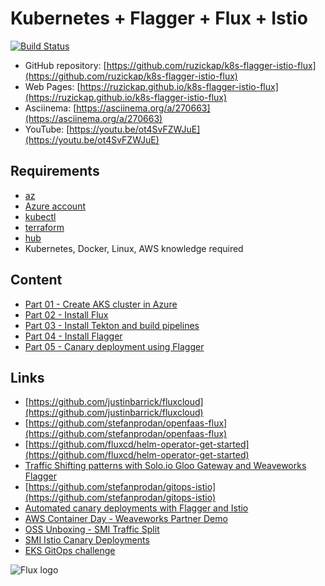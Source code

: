 # Kubernetes + Flagger + Flux + Istio

[![Build Status](https://github.com/ruzickap/k8s-flagger-istio-flux/workflows/vuepress-build/badge.svg)](https://github.com/ruzickap/k8s-flagger-istio-flux)

* GitHub repository: [https://github.com/ruzickap/k8s-flagger-istio-flux](https://github.com/ruzickap/k8s-flagger-istio-flux)
* Web Pages: [https://ruzickap.github.io/k8s-flagger-istio-flux](https://ruzickap.github.io/k8s-flagger-istio-flux)
* Asciinema: [https://asciinema.org/a/270663](https://asciinema.org/a/270663)
* YouTube: [https://youtu.be/ot4SvFZWJuE](https://youtu.be/ot4SvFZWJuE)

## Requirements

* [az](https://docs.microsoft.com/en-us/cli/azure/)
* [Azure account](https://azure.microsoft.com/account/)
* [kubectl](https://kubernetes.io/docs/tasks/tools/install-kubectl/)
* [terraform](https://www.terraform.io/)
* [hub](https://hub.github.com/)
* Kubernetes, Docker, Linux, AWS knowledge required

## Content

* [Part 01 - Create AKS cluster in Azure](https://github.com/ruzickap/k8s-flagger-istio-flux/tree/master/docs/part-01/README.md)
* [Part 02 - Install Flux](https://github.com/ruzickap/k8s-flagger-istio-flux/tree/master/docs/part-02/README.md)
* [Part 03 - Install Tekton and build pipelines](https://github.com/ruzickap/k8s-flagger-istio-flux/tree/master/docs/part-03/README.md)
* [Part 04 - Install Flagger](https://github.com/ruzickap/k8s-flagger-istio-flux/tree/master/docs/part-04/README.md)
* [Part 05 - Canary deployment using Flagger](https://github.com/ruzickap/k8s-flagger-istio-flux/tree/master/docs/part-05/README.md)

## Links

* [https://github.com/justinbarrick/fluxcloud](https://github.com/justinbarrick/fluxcloud)
* [https://github.com/stefanprodan/openfaas-flux](https://github.com/stefanprodan/openfaas-flux)
* [https://github.com/fluxcd/helm-operator-get-started](https://github.com/fluxcd/helm-operator-get-started)
* [Traffic Shifting patterns with Solo.io Gloo Gateway and Weaveworks Flagger](https://youtu.be/UhgKsLc3NEQ)
* [https://github.com/stefanprodan/gitops-istio](https://github.com/stefanprodan/gitops-istio)
* [Automated canary deployments with Flagger and Istio](https://medium.com/google-cloud/automated-canary-deployments-with-flagger-and-istio-ac747827f9d1)
* [AWS Container Day - Weaveworks Partner Demo](https://youtu.be/IV5VXkAzPw0)
* [OSS Unboxing - SMI Traffic Split](https://youtu.be/e5kv9E48Bac)
* [SMI Istio Canary Deployments](https://docs.flagger.app/tutorials/flagger-smi-istio)
* [EKS GitOps challenge](https://eks.handson.flagger.dev/)

![Flux logo](https://raw.githubusercontent.com/fluxcd/flux/18e5174581f44ed8c9a881dd5071179eed1ebf4d/docs/_files/flux-logo-vertical.svg?sanitize=true
"Flux logo")

